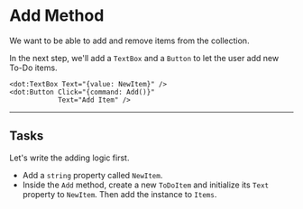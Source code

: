 ﻿---
Title: Add Method
Moniker: add-method
CodeTask:
    Path: 30_add_remove.csharp.csx
    Default: ToDoViewModel_30.cs
    Correct: ToDoViewModel_40.cs

---

# Add Method

We want to be able to add and remove items from the collection.

In the next step, we'll add a `TextBox` and a `Button` to let the user add new To-Do items.

```dothtml
<dot:TextBox Text="{value: NewItem}" />
<dot:Button Click="{command: Add()}"
            Text="Add Item" />
```

---

## Tasks

Let's write the adding logic first.

- Add a `string` property called `NewItem`.
- Inside the `Add` method, create a new `ToDoItem` and initialize its `Text` property to `NewItem`. Then add the instance to `Items`.
